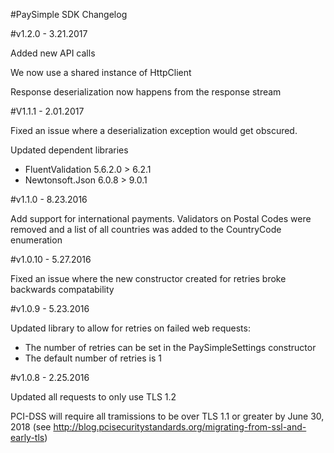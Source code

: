#PaySimple SDK Changelog

#v1.2.0 - 3.21.2017

Added new API calls

We now use a shared instance of HttpClient

Response deserialization now happens from the response stream


#V1.1.1 - 2.01.2017

Fixed an issue where a deserialization exception would get obscured.

Updated dependent libraries

* FluentValidation 5.6.2.0 > 6.2.1
* Newtonsoft.Json 6.0.8 > 9.0.1

#v1.1.0 - 8.23.2016

Add support for international payments. Validators on Postal Codes were removed and a list of all countries was added to the CountryCode enumeration

#v1.0.10 - 5.27.2016

Fixed an issue where the new constructor created for retries broke backwards compatability

#v1.0.9 - 5.23.2016

Updated library to allow for retries on failed web requests:

* The number of retries can be set in the PaySimpleSettings constructor
* The default number of retries is 1


#v1.0.8 - 2.25.2016

Updated all requests to only use TLS 1.2 

PCI-DSS will require all tramissions to be over TLS 1.1 or greater by June 30, 2018 (see http://blog.pcisecuritystandards.org/migrating-from-ssl-and-early-tls)


